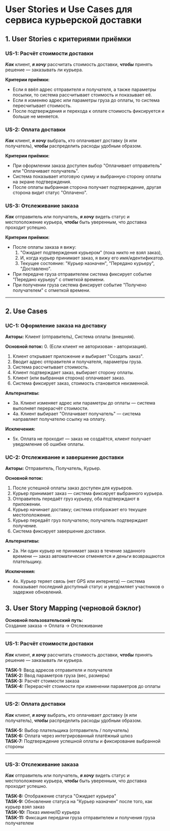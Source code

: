 # User Stories и Use Cases для сервиса курьерской доставки

## 1. User Stories с критериями приёмки

### US-1: Расчёт стоимости доставки
**_Как_** клиент, **_я хочу_** рассчитать стоимость доставки, 
**_чтобы_** принять решение — заказывать ли курьера.

**Критерии приёмки:**
* Если я ввёл адрес отправителя и получателя, а также параметры посылки, то 
система рассчитывает стоимость и показывает её.
* Если я изменяю адрес или параметры груза до оплаты, то система пересчитывает стоимость.
* После подтверждения и перехода к оплате стоимость фиксируется и больше не меняется.

### US-2: Оплата доставки
**_Как_** клиент, **_я хочу_** выбрать, кто оплачивает доставку (я или получатель), 
**_чтобы_** распределить расходы удобным образом.

**Критерии приёмки:**
* При оформлении заказа доступен выбор "Оплачивает отправитель" или "Оплачивает получатель".
* Система показывает итоговую сумму и выбранную сторону оплаты на экране подтверждения.
* После оплаты выбранная сторона получает подтверждение, другая сторона видит статус "Оплачено".

### US-3: Отслеживание заказа
**_Как_** отправитель или получатель, **_я хочу_** видеть статус и местоположение курьера, 
**_чтобы_** быть уверенным, что доставка проходит успешно.

**Критерии приёмки:**
* После оплаты заказа я вижу:
  1) "Ожидает подтверждения курьером" (пока никто не взял заказ),
  2) И, когда курьер принимает заказ, я вижу его имя/идентификатор.
  3) Текущее состояние: "Курьер назначен", "Передано курьеру", "Доставлено".
* При передаче груза отправителем система фиксирует событие "Передано курьеру" с отметкой времени.
* При получении груза система фиксирует событие "Получено получателем" с отметкой времени.

---

## 2. Use Cases

### UC-1: Оформление заказа на доставку
**Акторы:** Клиент (отправитель), Система оплаты (внешняя).

**Основной поток:**
0. (Если клиент не авторизован - авторизация).
1. Клиент открывает приложение и выбирает "Создать заказ".
2. Вводит адрес отправителя и получателя, параметры груза.
3. Система рассчитывает стоимость.
4. Клиент подтверждает заказ, выбирает сторону оплаты.
5. Клиент (или выбранная сторона) оплачивает заказ.
6. Система фиксирует заказ, стоимость становится неизменной.

**Альтернативы:**
- 3a. Клиент изменяет адрес или параметры до оплаты — система выполняет перерасчёт стоимости.
- 4a. Клиент выбирает "Оплачивает получатель" — система направляет получателю ссылку на оплату.

**Исключения:**
- 5x. Оплата не проходит — заказ не создаётся, клиент получает уведомление об ошибке оплаты.

### UC-2: Отслеживание и завершение доставки
**Акторы:** Отправитель, Получатель, Курьер.

**Основной поток:**
1. После успешной оплаты заказ доступен для курьеров.
2. Курьер принимает заказ — система фиксирует выбранного курьера.
3. Отправитель передаёт груз курьеру, оба подтверждают в приложении.
4. Курьер начинает доставку; система отображает его текущее местоположение.
5. Курьер передаёт груз получателю; получатель подтверждает получение.
6. Система фиксирует завершение доставки.

**Альтернативы:**
- 2a. Ни один курьер не принимает заказ в течение заданного времени — заказ автоматически отменяется и деньги возвращаются плательщику.

**Исключения:**
- 4x. Курьер теряет связь (нет GPS или интернета) — система показывает последний доступный статус и уведомляет участников о задержке обновлений.

## 3. User Story Mapping (черновой бэклог)

**Основной пользовательский путь:**  
Создание заказа -> Оплата -> Отслеживание

---

### US-1: Расчёт стоимости доставки
**_Как_** клиент, **_я хочу_** рассчитать стоимость доставки,
**_чтобы_** принять решение — заказывать ли курьера.

**TASK-1:** Ввод адресов отправителя и получателя  
**TASK-2:** Ввод параметров груза (вес, размеры)  
**TASK-3:** Расчёт стоимости заказа  
**TASK-4:** Перерасчёт стоимости при изменении параметров до оплаты

---

### US-2: Оплата доставки
**_Как_** клиент, **_я хочу_** выбрать, кто оплачивает доставку (я или получатель),
**_чтобы_** распределить расходы удобным образом.

**TASK-5:** Выбор плательщика (отправитель / получатель)  
**TASK-6:** Оплата через интегрированный платёжный шлюз  
**TASK-7:** Подтверждение успешной оплаты и фиксирование выбранной стороны

---

### US-3: Отслеживание заказа
**_Как_** отправитель или получатель, **_я хочу_** видеть статус и местоположение курьера,
**_чтобы_** быть уверенным, что доставка проходит успешно.

**TASK-8:** Отображение статуса "Ожидает курьера"  
**TASK-9:** Обновление статуса на "Курьер назначен" после того, как курьер взял заказ  
**TASK-10:** Показ имени/ID курьера  
**TASK-11:** Фиксация передачи груза отправителем и получения груза получателем
